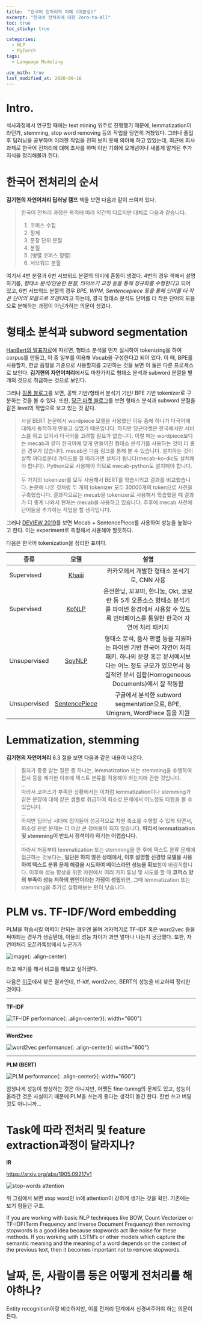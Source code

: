 ```yaml
---
title:  "한국어 전처리의 이해 (미완성)"
excerpt: "한국어 전처리에 대한 Zero-to-All"
toc: true
toc_sticky: true

categories:
  - NLP
  - PyTorch
tags:
  - Language Modeling

use_math: true
last_modified_at: 2020-09-16
---
```


# Intro.

석사과정에서 연구할 때에는 text mining 위주로 진행했기 때문에, lemmatization이라던가, stemming, stop word removing 등의 작업을 당연히 거쳤었다. 그러나 졸업 후 딥러닝을 공부하며 이러한 작업을 전혀 보지 못해 의아해 하고 있었는데, 최근에 회사 과제로 한국어 전처리에 대해 조사를 하며 이번 기회에 오개념이나 새롭게 알게된 추가 지식을 정리해볼까 한다.

# 한국어 전처리의 순서

**김기현의 자연어처리 딥러닝 캠프** 책을 보면 다음과 같이 쓰여져 있다.
> 한국어 전처리 과정은 목적에 따라 약간씩 다르지만 대체로 다음과 같습니다.  
> 1. 코퍼스 수집
> 2. 정제
> 3. 문장 단위 분절
> 4. 분절
> 5. (병렬 코퍼스 정렬)
> 6. 서브워드 분절

여기서 4번 분절과 6번 서브워드 분절의 의미에 혼동이 생겼다. 4번의 경우 책에서 설명하기를, *형태소 분석/단순한 분절, 띄어쓰기 교정 등을 통해 정규화를 수행한다*고 되어 있고, 6번 서브워드 분절의 경우 *BPE, WPM, Sentencepiece 등을 통해 단어를 더 작은 단어의 모음으로 쪼갠다*라고 하는데, 결국 형태소 분석도 단어를 더 작은 단어의 모음으로 분해하는 과정이 아닌가하는 의문이 생겼다.

# 형태소 분석과 subword segmentation

[HanBert의 발표자료](https://www.slideshare.net/YoungHCHO/hanbert-korquad-20-by-twoblock-ai)에 따르면, 형태소 분석을 먼저 실시하여 tokenizing을 하여 corpus를 만들고, 이 중 일부를 이용해 Vocab을 구성한다고 되어 있다. 이 때, BPE를 사용할지, 한글 음절을 기준으로 사용할지를 고민하는 것을 보면 이 둘은 다른 프로세스로 보인다. **김기현의 자연어처리**에서도 마찬가지로 형태소 분석과 subword 분절을 별개의 것으로 취급하는 것으로 보인다.

그러나 [핑퐁 블로그](https://blog.pingpong.us/dialog-bert-tokenizer/)를 보면, 공백 기반/형태서 분석기 기반/ BPE 기반 tokenizer로 구분하는 것을 볼 수 있다. 또한, [당근 마켓 블로그](https://medium.com/daangn/%EB%94%A5%EB%9F%AC%EB%8B%9D%EC%9C%BC%EB%A1%9C-%EB%8F%99%EB%84%A4%EC%83%9D%ED%99%9C-%EA%B2%8C%EC%8B%9C%EA%B8%80-%ED%95%84%ED%84%B0%EB%A7%81%ED%95%98%EA%B8%B0-263cfe4bc58d)를 보면 형태소 분석과 subword 분절을 같은 level의 작업으로 보고 있는 것 같다. 

> 사실 BERT 논문에서 wordpiece 모델을 사용했던 이유 중에 하나가 다국어에 대해서 동작하게 만들고 싶었기 때문입니다. 하지만 당근마켓은 한국에서만 서비스를 하고 있어서 다국어를 고려할 필요가 없습니다. 이럴 때는 wordpiece보다는 mecab과 같이 한국어에 맞게 만들어진 형태소 분석기를 사용하는 것이 더 좋은 경우가 많습니다. mecab은 다음 링크를 통해 볼 수 있습니다. 설치하는 것이 살짝 까다로운데 가이드를 잘 따라가면 설치가 됩니다(mecab-ko-dic도 설치해야 합니다). Python으로 사용해야 하므로 mecab-python도 설치해야 합니다.  
...  
두 가지의 tokenizer를 모두 사용해서 BERT를 학습시키고 결과를 비교했습니다. 논문에 나온 것처럼 두 개의 tokenizer 모두 30000개의 token으로 사전을 구축했습니다. 결과적으로는 mecab을 tokenizer로 사용해서 학습했을 때 결과가 더 좋게 나와서 현재는 mecab을 사용하고 있습니다. 추후에 mecab 사전에 단어들을 추가하는 작업을 할 생각입니다.

그러나 [DEVIEW 2019](https://deview.kr/2019/schedule/285)를 보면 Mecab + SentencePiece를 사용하여 성능을 높혔다고 한다. 이는 experiment로 측정해서 사용해야 할듯하다.

다음은 한국어 tokenization을 정리한 표이다.

| 종류 | 모델 | 설명
| --- | :---: | :---: |
| Supervised | [Khaiii](https://github.com/kakao/khaiii) | 카카오에서 개발한 형태소 분석기로, CNN 사용 |
| Supervised | [KoNLP](https://konlpy-ko.readthedocs.io/ko/v0.4.3/) | 은전한닢, 꼬꼬마, 한나눔, Okt, 코모란 등 5개 오픈소스 형태소 분석기를 파이썬 환경에서 사용할 수 있도록 인터페이스를 통일한 한국어 자연어 처리 패키지 |
| Unsupervised | [SoyNLP](https://github.com/lovit/soynlp) |  형태소 분석, 품사 판별 등을 지원하는 파이썬 기반 한국어 자연어 처리 패키. 하나의 문장 혹은 문서에서보다는 어느 정도 규모가 있으면서 동질적인 문서 집합(Homogeneous Documents)에서 잘 작동함 |
| Unsupervised | [SentencePiece](https://github.com/google/sentencepiece) | 구글에서 분석한 subword segmentation으로, BPE, Unigram, WordPiece 등을 지원 |

# Lemmatization, stemming

**김기현의 자연어처리** 8.3 절을 보면 다음과 같은 내용이 나온다.
> 필자가 종종 받는 질문 중 하나는, lemmatization 또는 stemming을 수행하여 접사 등을 제거한 이후에 텍스트 분류를 적용해야 하는지에 관한 것입니다.  
...  
따라서 코퍼스가 부족한 상황에서는 이처럼 lemmatization이나 stemming가 같은 문장에 대해 같은 샘플로 취급하여 희소성 문제에서 어느정도 타협을 볼 수 있습니다.  
...   
하지만 딥러닝 시대에 접어들어 성공적으로 차원 축소를 수행할 수 있게 되면서, 희소성 관련 문제는 더 이상 큰 장애물이 되지 않습니다. **따라서 lemmatization 및 stemming이 반드시 정석이라 하기는 어렵습니다.**  
...  
따라서 처음부터 lemmatization 또는 stemming을 한 후에 텍스트 분류 문제에 접근하는 것보다는, **일단은 하지 않은 상태에서, 이후 설명할 신경망 모델을 사용하여 텍스트 분류 문제 해결을 시도하여 베이스라인 성능을 확보**함이 바람직합니다. 이후에 성능 향상을 위한 차원에서 여러 가지 튜닝 및 시도를 할 때 **코퍼스 양의 부족이 성능 저하의 원인이라는 가정이 성립**되면, 그때 lemmatization 또는 stemming을 추가로 실험해보는 편이 낫습니다.

# PLM vs. TF-IDF/Word embedding

PLM을 학습시킬 여력이 안되는 경우엔 울며 겨자먹기로 TF-IDF 혹은 word2vec 등을 써야되는 경우가 생길텐데, 이들의 성능 차이가 과연 얼마나 나는지 궁금했다. 또한, 자연어처리 오픈카톡방에서 누군가가 

![image](https://user-images.githubusercontent.com/47516855/93410635-46a20580-f8d4-11ea-9cfc-c096b04ce569.png){: .align-center}

라고 얘기를 해서 비교를 해보고 싶어졌다.

다음은 [이곳](https://towardsdatascience.com/text-classification-with-nlp-tf-idf-vs-word2vec-vs-bert-41ff868d1794)에서 찾은 결과인데, tf-idf, word2vec, BERT의 성능을 비교하여 정리한 것이다.

---


**TF-IDF**

![TF-IDF performance](https://miro.medium.com/max/764/1*iPL_8iJOuTJ_mrLvftwUEw.png){: .align-center}{: width="600"}

---

**Word2vec**

![word2vec performance](https://miro.medium.com/max/764/1*a39MMTNXnDaFOKFur2Z7xQ.png){: .align-center}{: width="600"}

---

**PLM (BERT)**

![PLM performance](https://miro.medium.com/max/764/1*NsiKi7b0JGlCQPLpeVkftA.png){: .align-center}{: width="600"}


엄청나게 성능이 향상하는 것은 아니지만, 어쨋든 fine-tuning의 문제도 있고, 성능이 올라간 것은 사실이기 때문에 PLM을 쓰는게 좋다는 생각이 들긴 한다. 한번 쓰고 버릴 것도 아니니까...



# Task에 따라 전처리 및 feature extraction과정이 달라지나?

**IR**

https://arxiv.org/abs/1905.09217v1

![stop-words attention](https://user-images.githubusercontent.com/40360823/72411227-d45dac00-37ad-11ea-9732-eabe3027eb33.png)

위 그림에서 보면 stop word인 *in*에 attention이 강하게 생기는 것을 확인. 기존에는 보기 힘들던 구조.


If you are working with basic NLP techniques like BOW, Count Vectorizer or TF-IDF(Term Frequency and Inverse Document Frequency) then removing stopwords is a good idea because stopwords act like noise for these methods. If you working with LSTM’s or other models which capture the semantic meaning and the meaning of a word depends on the context of the previous text, then it becomes important not to remove stopwords.


# 날짜, 돈, 사람이름 등은 어떻게 전처리를 해야하나?

Entity recognition이랑 비슷하지만, 이를 전처리 단계에서 신경써주어야 하는 의문이 든다.